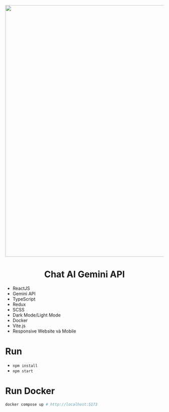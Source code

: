 <div align="center">
    <img src="https://static.wixstatic.com/media/6c6576_689ac0ca208d485a88b6281cbec24ac0~mv2.jpeg/v1/fill/w_560,h_316,al_c,q_80,usm_0.66_1.00_0.01,enc_auto/6c6576_689ac0ca208d485a88b6281cbec24ac0~mv2.jpeg" width="800"/> 
</div>  
<div align="center"> 
    <h1>Chat AI Gemini API</h1>
</div> 

- ReactJS
- Gemini API
- TypeScript
- Redux
- SCSS
- Dark Mode/Light Mode
- Docker
- Vite.js
- Responsive Website và Mobile

# Run
- `npm install`
- `npm start`

# Run Docker

```sh
docker compose up # http://localhost:5173
```
